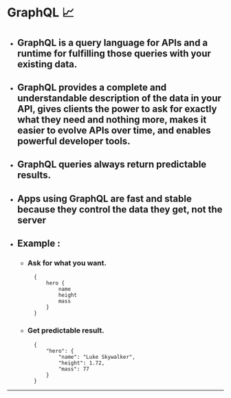 # GraphQL 📈

- ## **GraphQL** is a query language for **APIs** and a runtime for fulfilling those queries with your existing data.

- ## **GraphQL** provides a complete and understandable description of the data in your API, gives clients the power to ask for **exactly what they need and nothing more**, makes it easier to evolve APIs over time, and enables powerful developer tools.

- ## **GraphQL** queries always return predictable results. 
- ## Apps using GraphQL are fast and stable because **they control the data they get**, not the server

- ## Example :

    - ### Ask for what you want.
            {
                hero {
                    name
                    height
                    mass
                }
            }
    - ### Get predictable result.

            {
                "hero": {
                    "name": "Luke Skywalker",
                    "height": 1.72,
                    "mass": 77
                }
            }

---

